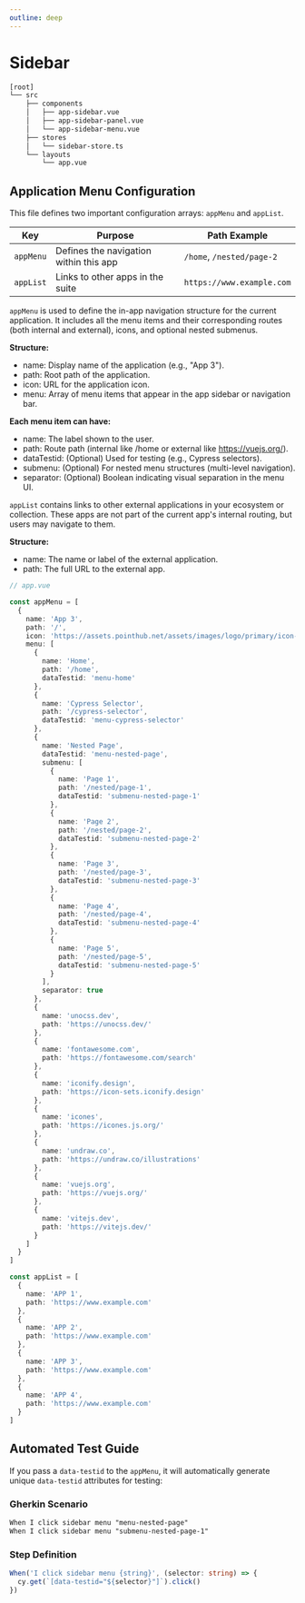 ```yaml
---
outline: deep
---
```


# Sidebar

```bash
[root]
└── src
    ├── components
    │   ├── app-sidebar.vue
    │   ├── app-sidebar-panel.vue
    │   └── app-sidebar-menu.vue
    ├── stores
    │   └── sidebar-store.ts
    └── layouts
        └── app.vue
```

## Application Menu Configuration

This file defines two important configuration arrays: `appMenu` and `appList`.

| Key       | Purpose                                | Path Example              |
| --------- | -------------------------------------- | ------------------------- |
| `appMenu` | Defines the navigation within this app | `/home`, `/nested/page-2` |
| `appList` | Links to other apps in the suite       | `https://www.example.com` |

`appMenu` is used to define the in-app navigation structure for the current application. It includes all the menu items and their corresponding routes (both internal and external), icons, and optional nested submenus.

**Structure:**

- name: Display name of the application (e.g., "App 3").
- path: Root path of the application.
- icon: URL for the application icon.
- menu: Array of menu items that appear in the app sidebar or navigation bar.

**Each menu item can have:**

- name: The label shown to the user.
- path: Route path (internal like /home or external like https://vuejs.org/).
- dataTestid: (Optional) Used for testing (e.g., Cypress selectors).
- submenu: (Optional) For nested menu structures (multi-level navigation).
- separator: (Optional) Boolean indicating visual separation in the menu UI.

`appList` contains links to other external applications in your ecosystem or collection. These apps are not part of the current app's internal routing, but users may navigate to them.

**Structure:**

- name: The name or label of the external application.
- path: The full URL to the external app.

```ts
// app.vue

const appMenu = [
  {
    name: 'App 3',
    path: '/',
    icon: 'https://assets.pointhub.net/assets/images/logo/primary/icon-rounded.png',
    menu: [
      {
        name: 'Home',
        path: '/home',
        dataTestid: 'menu-home'
      },
      {
        name: 'Cypress Selector',
        path: '/cypress-selector',
        dataTestid: 'menu-cypress-selector'
      },
      {
        name: 'Nested Page',
        dataTestid: 'menu-nested-page',
        submenu: [
          {
            name: 'Page 1',
            path: '/nested/page-1',
            dataTestid: 'submenu-nested-page-1'
          },
          {
            name: 'Page 2',
            path: '/nested/page-2',
            dataTestid: 'submenu-nested-page-2'
          },
          {
            name: 'Page 3',
            path: '/nested/page-3',
            dataTestid: 'submenu-nested-page-3'
          },
          {
            name: 'Page 4',
            path: '/nested/page-4',
            dataTestid: 'submenu-nested-page-4'
          },
          {
            name: 'Page 5',
            path: '/nested/page-5',
            dataTestid: 'submenu-nested-page-5'
          }
        ],
        separator: true
      },
      {
        name: 'unocss.dev',
        path: 'https://unocss.dev/'
      },
      {
        name: 'fontawesome.com',
        path: 'https://fontawesome.com/search'
      },
      {
        name: 'iconify.design',
        path: 'https://icon-sets.iconify.design'
      },
      {
        name: 'icones',
        path: 'https://icones.js.org/'
      },
      {
        name: 'undraw.co',
        path: 'https://undraw.co/illustrations'
      },
      {
        name: 'vuejs.org',
        path: 'https://vuejs.org/'
      },
      {
        name: 'vitejs.dev',
        path: 'https://vitejs.dev/'
      }
    ]
  }
]

const appList = [
  {
    name: 'APP 1',
    path: 'https://www.example.com'
  },
  {
    name: 'APP 2',
    path: 'https://www.example.com'
  },
  {
    name: 'APP 3',
    path: 'https://www.example.com'
  },
  {
    name: 'APP 4',
    path: 'https://www.example.com'
  }
]
```

## Automated Test Guide

If you pass a `data-testid` to the `appMenu`, it will automatically generate unique `data-testid` attributes for testing:

### Gherkin Scenario

```txt
When I click sidebar menu "menu-nested-page"
When I click sidebar menu "submenu-nested-page-1"
```

### Step Definition

```ts
When('I click sidebar menu {string}', (selector: string) => {
  cy.get(`[data-testid="${selector}"]`).click()
})
```
